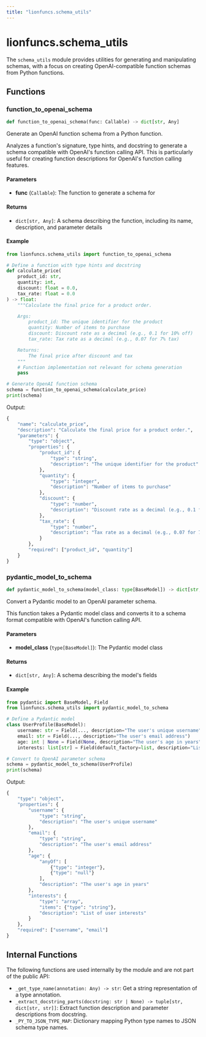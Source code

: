 ```yaml
---
title: "lionfuncs.schema_utils"
---
```


# lionfuncs.schema_utils

The `schema_utils` module provides utilities for generating and manipulating
schemas, with a focus on creating OpenAI-compatible function schemas from Python
functions.

## Functions

### function_to_openai_schema

```python
def function_to_openai_schema(func: Callable) -> dict[str, Any]
```

Generate an OpenAI function schema from a Python function.

Analyzes a function's signature, type hints, and docstring to generate a schema
compatible with OpenAI's function calling API. This is particularly useful for
creating function descriptions for OpenAI's function calling features.

#### Parameters

- **func** (`Callable`): The function to generate a schema for

#### Returns

- `dict[str, Any]`: A schema describing the function, including its name,
  description, and parameter details

#### Example

```python
from lionfuncs.schema_utils import function_to_openai_schema

# Define a function with type hints and docstring
def calculate_price(
    product_id: str,
    quantity: int,
    discount: float = 0.0,
    tax_rate: float = 0.0
) -> float:
    """Calculate the final price for a product order.

    Args:
        product_id: The unique identifier for the product
        quantity: Number of items to purchase
        discount: Discount rate as a decimal (e.g., 0.1 for 10% off)
        tax_rate: Tax rate as a decimal (e.g., 0.07 for 7% tax)

    Returns:
        The final price after discount and tax
    """
    # Function implementation not relevant for schema generation
    pass

# Generate OpenAI function schema
schema = function_to_openai_schema(calculate_price)
print(schema)
```

Output:

```python
{
    "name": "calculate_price",
    "description": "Calculate the final price for a product order.",
    "parameters": {
        "type": "object",
        "properties": {
            "product_id": {
                "type": "string",
                "description": "The unique identifier for the product"
            },
            "quantity": {
                "type": "integer",
                "description": "Number of items to purchase"
            },
            "discount": {
                "type": "number",
                "description": "Discount rate as a decimal (e.g., 0.1 for 10% off)"
            },
            "tax_rate": {
                "type": "number",
                "description": "Tax rate as a decimal (e.g., 0.07 for 7% tax)"
            }
        },
        "required": ["product_id", "quantity"]
    }
}
```

### pydantic_model_to_schema

```python
def pydantic_model_to_schema(model_class: type[BaseModel]) -> dict[str, Any]
```

Convert a Pydantic model to an OpenAI parameter schema.

This function takes a Pydantic model class and converts it to a schema format
compatible with OpenAI's function calling API.

#### Parameters

- **model_class** (`type[BaseModel]`): The Pydantic model class

#### Returns

- `dict[str, Any]`: A schema describing the model's fields

#### Example

```python
from pydantic import BaseModel, Field
from lionfuncs.schema_utils import pydantic_model_to_schema

# Define a Pydantic model
class UserProfile(BaseModel):
    username: str = Field(..., description="The user's unique username")
    email: str = Field(..., description="The user's email address")
    age: int | None = Field(None, description="The user's age in years")
    interests: list[str] = Field(default_factory=list, description="List of user interests")

# Convert to OpenAI parameter schema
schema = pydantic_model_to_schema(UserProfile)
print(schema)
```

Output:

```python
{
    "type": "object",
    "properties": {
        "username": {
            "type": "string",
            "description": "The user's unique username"
        },
        "email": {
            "type": "string",
            "description": "The user's email address"
        },
        "age": {
            "anyOf": [
                {"type": "integer"},
                {"type": "null"}
            ],
            "description": "The user's age in years"
        },
        "interests": {
            "type": "array",
            "items": {"type": "string"},
            "description": "List of user interests"
        }
    },
    "required": ["username", "email"]
}
```

## Internal Functions

The following functions are used internally by the module and are not part of
the public API:

- `_get_type_name(annotation: Any) -> str`: Get a string representation of a
  type annotation.
- `_extract_docstring_parts(docstring: str | None) -> tuple[str, dict[str, str]]`:
  Extract function description and parameter descriptions from docstring.
- `_PY_TO_JSON_TYPE_MAP`: Dictionary mapping Python type names to JSON schema
  type names.
